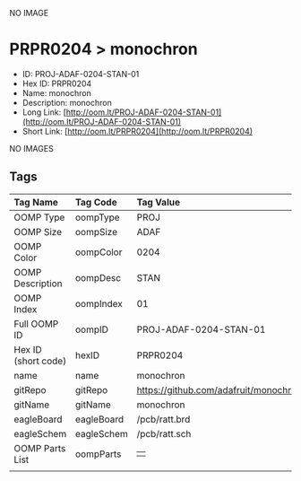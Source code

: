 


  
NO IMAGE  
# PRPR0204 > monochron

- ID: PROJ-ADAF-0204-STAN-01
- Hex ID: PRPR0204
- Name: monochron
- Description: monochron
- Long Link: [http://oom.lt/PROJ-ADAF-0204-STAN-01](http://oom.lt/PROJ-ADAF-0204-STAN-01)
- Short Link: [http://oom.lt/PRPR0204](http://oom.lt/PRPR0204)
  
NO IMAGES  
## Tags
  

|Tag Name|Tag Code|Tag Value|
| :--- | :--- | :--- |
|OOMP Type|oompType|PROJ|
|OOMP Size|oompSize|ADAF|
|OOMP Color|oompColor|0204|
|OOMP Description|oompDesc|STAN|
|OOMP Index|oompIndex|01|
|Full OOMP ID|oompID|PROJ-ADAF-0204-STAN-01|
|Hex ID (short code)|hexID|PRPR0204|
|name|name|monochron|
|gitRepo|gitRepo|https://github.com/adafruit/monochron|
|gitName|gitName|monochron|
|eagleBoard|eagleBoard|/pcb/ratt.brd|
|eagleSchem|eagleSchem|/pcb/ratt.sch|
|OOMP Parts List|oompParts|<table><tr><td></td></tr></table>|
||||
